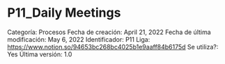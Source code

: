 # P11_Daily Meetings

Categoría: Procesos
Fecha de creación: April 21, 2022
Fecha de última modificación: May 6, 2022
Identificador: P11
Liga: https://www.notion.so/94653bc268bc4025b1e9aaff84b6175d
Se utiliza?: Yes
Última versión: 1.0